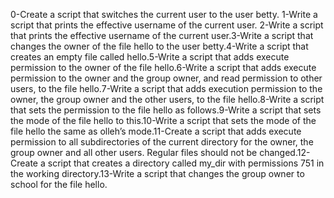 0-Create a script that switches the current user to the user betty.
1-Write a script that prints the effective username of the current user.
2-Write a script that prints the effective username of the current user.3-Write a script that changes the owner of the file hello to the user betty.4-Write a script that creates an empty file called hello.5-Write a script that adds execute permission to the owner of the file hello.6-Write a script that adds execute permission to the owner and the group owner, and read permission to other users, to the file hello.7-Write a script that adds execution permission to the owner, the group owner and the other users, to the file hello.8-Write a script that sets the permission to the file hello as follows.9-Write a script that sets the mode of the file hello to this.10-Write a script that sets the mode of the file hello the same as olleh’s mode.11-Create a script that adds execute permission to all subdirectories of the current directory for the owner, the group owner and all other users. Regular files should not be changed.12-Create a script that creates a directory called my_dir with permissions 751 in the working directory.13-Write a script that changes the group owner to school for the file hello.
